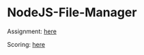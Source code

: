 # NodeJS-File-Manager

Assignment: [here](https://github.com/AlreadyBored/nodejs-assignments/blob/main/assignments/file-manager/assignment.md)

Scoring: [here](https://github.com/AlreadyBored/nodejs-assignments/blob/main/assignments/file-manager/score.md)
